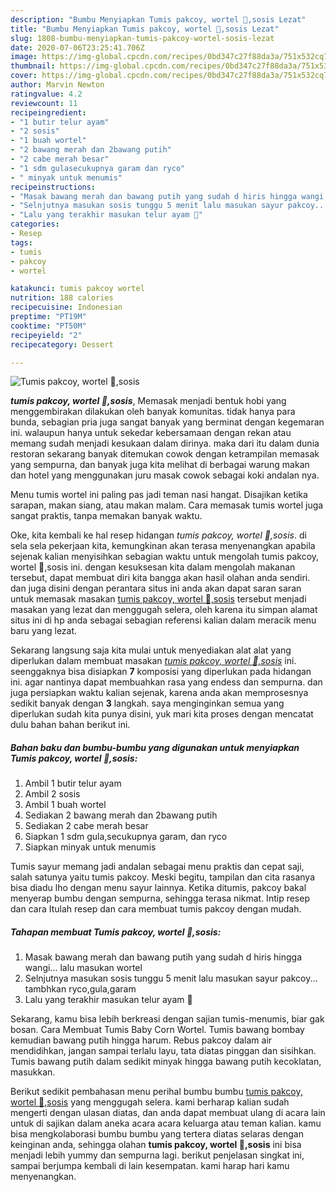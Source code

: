 ```yaml
---
description: "Bumbu Menyiapkan Tumis pakcoy, wortel 🥕,sosis Lezat"
title: "Bumbu Menyiapkan Tumis pakcoy, wortel 🥕,sosis Lezat"
slug: 1808-bumbu-menyiapkan-tumis-pakcoy-wortel-sosis-lezat
date: 2020-07-06T23:25:41.706Z
image: https://img-global.cpcdn.com/recipes/0bd347c27f88da3a/751x532cq70/tumis-pakcoy-wortel-🥕sosis-foto-resep-utama.jpg
thumbnail: https://img-global.cpcdn.com/recipes/0bd347c27f88da3a/751x532cq70/tumis-pakcoy-wortel-🥕sosis-foto-resep-utama.jpg
cover: https://img-global.cpcdn.com/recipes/0bd347c27f88da3a/751x532cq70/tumis-pakcoy-wortel-🥕sosis-foto-resep-utama.jpg
author: Marvin Newton
ratingvalue: 4.2
reviewcount: 11
recipeingredient:
- "1 butir telur ayam"
- "2 sosis"
- "1 buah wortel"
- "2 bawang merah dan 2bawang putih"
- "2 cabe merah besar"
- "1 sdm gulasecukupnya garam dan ryco"
- " minyak untuk menumis"
recipeinstructions:
- "Masak bawang merah dan bawang putih yang sudah d hiris hingga wangi... lalu masukan wortel"
- "Selnjutnya masukan sosis tunggu 5 menit lalu masukan sayur pakcoy... tambhkan ryco,gula,garam"
- "Lalu yang terakhir masukan telur ayam 🐔"
categories:
- Resep
tags:
- tumis
- pakcoy
- wortel

katakunci: tumis pakcoy wortel 
nutrition: 188 calories
recipecuisine: Indonesian
preptime: "PT19M"
cooktime: "PT50M"
recipeyield: "2"
recipecategory: Dessert

---
```



![Tumis pakcoy, wortel 🥕,sosis](https://img-global.cpcdn.com/recipes/0bd347c27f88da3a/751x532cq70/tumis-pakcoy-wortel-🥕sosis-foto-resep-utama.jpg)

<b><i>tumis pakcoy, wortel 🥕,sosis</i></b>, Memasak menjadi bentuk hobi yang menggembirakan dilakukan oleh banyak komunitas. tidak hanya para bunda, sebagian pria juga sangat banyak yang berminat dengan kegemaran ini. walaupun hanya untuk sekedar kebersamaan dengan rekan atau memang sudah menjadi kesukaan dalam dirinya. maka dari itu dalam dunia restoran sekarang banyak ditemukan cowok dengan ketrampilan memasak yang sempurna, dan banyak juga kita melihat di berbagai warung makan dan hotel yang menggunakan juru masak cowok sebagai koki andalan nya.

Menu tumis wortel ini paling pas jadi teman nasi hangat. Disajikan ketika sarapan, makan siang, atau makan malam. Cara memasak tumis wortel juga sangat praktis, tanpa memakan banyak waktu.

Oke, kita kembali ke hal resep hidangan <i>tumis pakcoy, wortel 🥕,sosis</i>. di sela sela pekerjaan kita, kemungkinan akan terasa menyenangkan apabila sejenak kalian menyisihkan sebagian waktu untuk mengolah tumis pakcoy, wortel 🥕,sosis ini. dengan kesuksesan kita dalam mengolah makanan tersebut, dapat membuat diri kita bangga akan hasil olahan anda sendiri. dan juga disini dengan perantara situs ini anda akan dapat saran saran untuk memasak masakan <u>tumis pakcoy, wortel 🥕,sosis</u> tersebut menjadi masakan yang lezat dan menggugah selera, oleh karena itu simpan alamat situs ini di hp anda sebagai sebagian referensi kalian dalam meracik menu baru yang lezat.


Sekarang langsung saja kita mulai untuk menyediakan alat alat yang diperlukan dalam membuat masakan <u><i>tumis pakcoy, wortel 🥕,sosis</i></u> ini. seenggaknya bisa disiapkan <b>7</b> komposisi yang diperlukan pada hidangan ini. agar nantinya dapat membuahkan rasa yang endess dan sempurna. dan juga persiapkan waktu kalian sejenak, karena anda akan memprosesnya sedikit banyak dengan <b>3</b> langkah. saya menginginkan semua yang diperlukan sudah kita punya disini, yuk mari kita proses dengan mencatat dulu bahan bahan berikut ini.

<!--inarticleads1-->

##### Bahan baku dan bumbu-bumbu yang digunakan untuk menyiapkan Tumis pakcoy, wortel 🥕,sosis:

1. Ambil 1 butir telur ayam
1. Ambil 2 sosis
1. Ambil 1 buah wortel
1. Sediakan 2 bawang merah dan 2bawang putih
1. Sediakan 2 cabe merah besar
1. Siapkan 1 sdm gula,secukupnya garam, dan ryco
1. Siapkan  minyak untuk menumis


Tumis sayur memang jadi andalan sebagai menu praktis dan cepat saji, salah satunya yaitu tumis pakcoy. Meski begitu, tampilan dan cita rasanya bisa diadu lho dengan menu sayur lainnya. Ketika ditumis, pakcoy bakal menyerap bumbu dengan sempurna, sehingga terasa nikmat. Intip resep dan cara Itulah resep dan cara membuat tumis pakcoy dengan mudah. 

<!--inarticleads2-->

##### Tahapan membuat Tumis pakcoy, wortel 🥕,sosis:

1. Masak bawang merah dan bawang putih yang sudah d hiris hingga wangi... lalu masukan wortel
1. Selnjutnya masukan sosis tunggu 5 menit lalu masukan sayur pakcoy... tambhkan ryco,gula,garam
1. Lalu yang terakhir masukan telur ayam 🐔


Sekarang, kamu bisa lebih berkreasi dengan sajian tumis-menumis, biar gak bosan. Cara Membuat Tumis Baby Corn Wortel. Tumis bawang bombay kemudian bawang putih hingga harum. Rebus pakcoy dalam air mendidihkan, jangan sampai terlalu layu, tata diatas pinggan dan sisihkan. Tumis bawang putih dalam sedikit minyak hingga bawang putih kecoklatan, masukkan. 

Berikut sedikit pembahasan menu perihal bumbu bumbu <u>tumis pakcoy, wortel 🥕,sosis</u> yang menggugah selera. kami berharap kalian sudah mengerti dengan ulasan diatas, dan anda dapat membuat ulang di acara lain untuk di sajikan dalam aneka acara acara keluarga atau teman kalian. kamu bisa mengkolaborasi bumbu bumbu yang tertera diatas selaras dengan keinginan anda, sehingga olahan <b>tumis pakcoy, wortel 🥕,sosis</b> ini bisa menjadi lebih yummy dan sempurna lagi. berikut penjelasan singkat ini, sampai berjumpa kembali di lain kesempatan. kami harap hari kamu menyenangkan.
